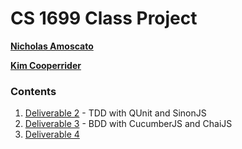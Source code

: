 # CS 1699 Class Project

**[Nicholas Amoscato](http://amoscato.com/)**

**[Kim Cooperrider](http://kimcoop.com/)**

### Contents
1. [Deliverable 2](https://github.com/kimcoop/cs1699/tree/master/deliverable-2) - TDD with QUnit and SinonJS
2. [Deliverable 3](https://github.com/kimcoop/cs1699/tree/master/deliverable-3) - BDD with CucumberJS and ChaiJS
3. [Deliverable 4](https://github.com/kimcoop/cs1699/tree/master/deliverable-4)
